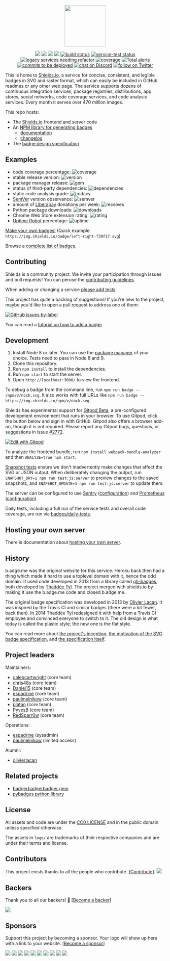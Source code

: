 <p align="center">
    <img src="https://rawgit.com/badges/shields/master/static/logo.svg"
        height="130">
</p>
<p align="center">
    <a href="https://github.com/badges/shields/graphs/contributors" alt="Contributors">
        <img src="https://img.shields.io/github/contributors/badges/shields.svg" /></a>
    <a href="#backers" alt="Backers on Open Collective">
        <img src="https://img.shields.io/opencollective/backers/shields.svg" /></a>
    <a href="#sponsors" alt="Sponsors on Open Collective">
        <img src="https://img.shields.io/opencollective/sponsors/shields.svg" /></a>
    <a href="https://github.com/badges/shields/pulse" alt="Activity">
        <img src="https://img.shields.io/github/commit-activity/m/badges/shields.svg" /></a>
    <a href="https://circleci.com/gh/badges/shields/tree/master">
        <img src="https://img.shields.io/circleci/project/github/badges/shields/master.svg" alt="build status"></a>
    <a href="https://circleci.com/gh/badges/daily-tests">
        <img src="https://img.shields.io/circleci/project/github/badges/daily-tests.svg?label=service%20tests"
            alt="service-test status"></a>
    <a href="https://docs.google.com/spreadsheets/d/1cHIUSVaiKrIFw3KIu0yt-EMNlMkIfU5alE7YKZ4PeOE/edit#gid=0">
        <img src="https://img.shields.io/github/search/badges/shields/extends%20LegacyService.svg?label=legacy%20services%20needing%20refactor"
            alt="legacy services needing refactor"></a>
    <a href="https://coveralls.io/github/badges/shields">
        <img src="https://img.shields.io/coveralls/github/badges/shields.svg"
            alt="coverage"></a>
    <a href="https://lgtm.com/projects/g/badges/shields/alerts/">
        <img src="https://img.shields.io/lgtm/alerts/g/badges/shields.svg"
            alt="Total alerts"/></a>
    <a href="https://github.com/badges/shields/compare/gh-pages...master">
        <img src="https://img.shields.io/github/commits-since/badges/shields/gh-pages.svg?label=commits%20to%20be%20deployed"
            alt="commits to be deployed"></a>
    <a href="https://discord.gg/HjJCwm5">
        <img src="https://img.shields.io/discord/308323056592486420.svg?logo=discord"
            alt="chat on Discord"></a>
    <a href="https://twitter.com/intent/follow?screen_name=shields_io">
        <img src="https://img.shields.io/twitter/follow/shields_io.svg?style=social&logo=twitter"
            alt="follow on Twitter"></a>
</p>

This is home to [Shields.io][shields.io], a service for concise, consistent,
and legible badges in SVG and raster format, which can easily be included in
GitHub readmes or any other web page. The service supports dozens of
continuous integration services, package registries, distributions, app
stores, social networks, code coverage services, and code analysis services.
Every month it serves over 470 million images.

This repo hosts:

- The [Shields.io][shields.io] frontend and server code
- An [NPM library for generating badges][gh-badges]
  - [documentation][gh-badges-docs]
  - [changelog][gh-badges-changelog]
- The [badge design specification][badge-spec]

[shields.io]: https://shields.io/
[gh-badges]: https://www.npmjs.com/package/gh-badges
[badge-spec]: https://github.com/badges/shields/tree/master/spec
[gh-badges-docs]: https://github.com/badges/shields/tree/master/gh-badges/README.md
[gh-badges-changelog]: https://github.com/badges/shields/tree/master/gh-badges/CHANGELOG.md

## Examples

- code coverage percentage: ![coverage](https://img.shields.io/badge/coverage-80%25-yellowgreen.svg?maxAge=2592000)
- stable release version: ![version](https://img.shields.io/badge/version-1.2.3-blue.svg?maxAge=2592000)
- package manager release: ![gem](https://img.shields.io/badge/gem-2.2.0-blue.svg?maxAge=2592000)
- status of third-party dependencies: ![dependencies](https://img.shields.io/badge/dependencies-out%20of%20date-orange.svg?maxAge=2592000)
- static code analysis grade: ![codacy](https://img.shields.io/badge/codacy-B-green.svg?maxAge=2592000)
- [SemVer](https://semver.org/) version observance: ![semver](https://img.shields.io/badge/semver-2.0.0-blue.svg?maxAge=2592000)
- amount of [Liberapay](https://liberapay.com/) donations per week: ![receives](https://img.shields.io/badge/receives-2.00%20USD%2Fweek-yellow.svg?maxAge=2592000)
- Python package downloads: ![downloads](https://img.shields.io/badge/downloads-13k%2Fmonth-brightgreen.svg?maxAge=2592000)
- Chrome Web Store extension rating: ![rating](https://img.shields.io/badge/rating-★★★★☆-brightgreen.svg?maxAge=2592000)
- [Uptime Robot](https://uptimerobot.com) percentage: ![uptime](https://img.shields.io/badge/uptime-100%25-brightgreen.svg?maxAge=2592000)

[Make your own badges!][custom badges]
(Quick example: `https://img.shields.io/badge/left-right-f39f37.svg`)

Browse a [complete list of badges][shields.io].

[custom badges]: http://shields.io/#your-badge

## Contributing

Shields is a community project. We invite your participation through issues
and pull requests! You can peruse the [contributing guidelines][contributing].

When adding or changing a service [please add tests][service-tests].

This project has quite a backlog of suggestions! If you're new to the project,
maybe you'd like to open a pull request to address one of them:

[![GitHub issues by-label](https://img.shields.io/github/issues/badges/shields/good%20first%20issue.svg)](https://github.com/badges/shields/issues?q=is%3Aissue+is%3Aopen+label%3A%22good+first+issue%22)

You can read a [tutorial on how to add a badge][tutorial].

[service-tests]: https://github.com/badges/shields/blob/master/doc/service-tests.md
[tutorial]: doc/TUTORIAL.md
[contributing]: CONTRIBUTING.md

## Development

1. Install Node 8 or later. You can use the [package manager][] of your choice.
   Tests need to pass in Node 8 and 9.
2. Clone this repository.
3. Run `npm install` to install the dependencies.
4. Run `npm start` to start the server.
5. Open `http://localhost:3000/` to view the frontend.

To debug a badge from the command line, run `npm run badge -- /npm/v/nock.svg`.
It also works with full URLs like
`npm run badge -- https://img.shields.io/npm/v/nock.svg`.

Shields has experimental support for [Gitpod Beta][gitpod], a pre-configured development
environment that runs in your browser. To use Gitpod, click the button below and
sign in with GitHub. Gitpod also offers a browser add-on, though it is not required.
Please report any Gitpod bugs, questions, or suggestions in issue
[#2772](https://github.com/badges/shields/issues/2772).

[![Edit with Gitpod](https://gitpod.io/button/open-in-gitpod.svg)](https://gitpod.io/#https://github.com/badges/shields)

To analyze the frontend bundle, run `npm install webpack-bundle-analyzer` and
then `ANALYZE=true npm start`.

[Snapshot tests][] ensure we don't inadvertently make changes that affect the
SVG or JSON output. When deliberately changing the output, run
`SNAPSHOT_DRY=1 npm run test:js:server` to preview changes to the saved
snapshots, and `SNAPSHOT_UPDATE=1 npm run test:js:server` to update them.

The server can be configured to use [Sentry][] ([configuration][sentry configuration]) and [Prometheus][] ([configuration][prometheus configuration]).

Daily tests, including a full run of the service tests and overall code coverage, are run via [badges/daily-tests][daily-tests].

[package manager]: https://nodejs.org/en/download/package-manager/
[gitpod]: https://www.gitpod.io/
[snapshot tests]: https://glebbahmutov.com/blog/snapshot-testing/
[prometheus]: https://prometheus.io/
[prometheus configuration]: doc/self-hosting.md#prometheus
[sentry]: https://sentry.io/
[sentry configuration]: doc/self-hosting.md#sentry
[daily-tests]: https://github.com/badges/daily-tests

## Hosting your own server

There is documentation about [hosting your own server][self-hosting].

[self-hosting]: doc/self-hosting.md

## History

b.adge.me was the original website for this service. Heroku back then had a
thing which made it hard to use a toplevel domain with it, hence the odd
domain. It used code developed in 2013 from a library called
[gh-badges][old-gh-badges], both developed by [Thaddée Tyl][espadrine].
The project merged with shields.io by making it use the b.adge.me code
and closed b.adge.me.

The original badge specification was developed in 2013 by
[Olivier Lacan][olivierlacan]. It was inspired by the Travis CI and similar
badges (there were a lot fewer, back then). In 2014 Thaddée Tyl redesigned
it with help from a Travis CI employee and convinced everyone to switch to
it. The old design is what today is called the plastic style; the new one
is the flat style.

You can read more about [the project's inception][thread],
[the motivation of the SVG badge specification][motivation], and
[the specification itself][spec].

[olivierlacan]: https://github.com/olivierlacan
[espadrine]: https://github.com/espadrine
[old-gh-badges]: https://github.com/badges/gh-badges
[motivation]: spec/motivation.md
[spec]: spec/SPECIFICATION.md
[thread]: https://github.com/h5bp/lazyweb-requests/issues/150

## Project leaders

Maintainers:

- [calebcartwright](https://github.com/calebcartwright) (core team)
- [chris48s](https://github.com/chris48s) (core team)
- [Daniel15](https://github.com/Daniel15) (core team)
- [espadrine](https://github.com/espadrine) (core team)
- [paulmelnikow](https://github.com/paulmelnikow) (core team)
- [platan](https://github.com/platan) (core team)
- [PyvesB](https://github.com/PyvesB) (core team)
- [RedSparr0w](https://github.com/RedSparr0w) (core team)

Operations:

- [espadrine](https://github.com/espadrine) (sysadmin)
- [paulmelnikow](https://github.com/paulmelnikow) (limited access)

Alumni:

- [olivierlacan](https://github.com/olivierlacan)

## Related projects

- [badgerbadgerbadger gem][gem]
- [pybadges python library][pybadges]

[gem]: https://github.com/badges/badgerbadgerbadger
[pybadges]: https://github.com/google/pybadges

## License

All assets and code are under the [CC0 LICENSE](LICENSE) and in the public
domain unless specified otherwise.

The assets in `logo/` are trademarks of their respective companies and are
under their terms and license.

## Contributors

This project exists thanks to all the people who contribute. [[Contribute](CONTRIBUTING.md)].
<a href="https://github.com/badges/shields/graphs/contributors"><img src="https://opencollective.com/shields/contributors.svg?width=890" /></a>

## Backers

Thank you to all our backers! 🙏 [[Become a backer](https://opencollective.com/shields#backer)]

<a href="https://opencollective.com/shields#backers" target="_blank"><img src="https://opencollective.com/shields/backers.svg?width=890"></a>

## Sponsors

Support this project by becoming a sponsor. Your logo will show up here with a link to your website. [[Become a sponsor](https://opencollective.com/shields#sponsor)]

<a href="https://opencollective.com/shields/sponsor/0/website" target="_blank"><img src="https://opencollective.com/shields/sponsor/0/avatar.svg"></a>
<a href="https://opencollective.com/shields/sponsor/1/website" target="_blank"><img src="https://opencollective.com/shields/sponsor/1/avatar.svg"></a>
<a href="https://opencollective.com/shields/sponsor/2/website" target="_blank"><img src="https://opencollective.com/shields/sponsor/2/avatar.svg"></a>
<a href="https://opencollective.com/shields/sponsor/3/website" target="_blank"><img src="https://opencollective.com/shields/sponsor/3/avatar.svg"></a>
<a href="https://opencollective.com/shields/sponsor/4/website" target="_blank"><img src="https://opencollective.com/shields/sponsor/4/avatar.svg"></a>
<a href="https://opencollective.com/shields/sponsor/5/website" target="_blank"><img src="https://opencollective.com/shields/sponsor/5/avatar.svg"></a>
<a href="https://opencollective.com/shields/sponsor/6/website" target="_blank"><img src="https://opencollective.com/shields/sponsor/6/avatar.svg"></a>
<a href="https://opencollective.com/shields/sponsor/7/website" target="_blank"><img src="https://opencollective.com/shields/sponsor/7/avatar.svg"></a>
<a href="https://opencollective.com/shields/sponsor/8/website" target="_blank"><img src="https://opencollective.com/shields/sponsor/8/avatar.svg"></a>
<a href="https://opencollective.com/shields/sponsor/9/website" target="_blank"><img src="https://opencollective.com/shields/sponsor/9/avatar.svg"></a>

